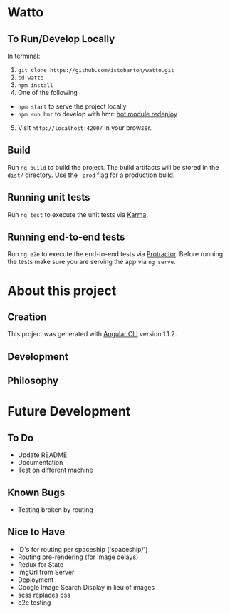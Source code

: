 # Watto

## To Run/Develop Locally
In terminal:
1. `git clone https://github.com/istobarton/watto.git`
2. `cd watto` 
3. `npm install`
4.  One of the following
  * `npm start` to serve the project locally
  * `npm run hmr` to develop with hmr: [hot module redeploy](https://medium.com/@beeman/tutorial-enable-hmr-in-angular-cli-apps-1b0d13b80130)
5. Visit `http://localhost:4200/` in your browser.

## Build

Run `ng build` to build the project. The build artifacts will be stored in the `dist/` directory. Use the `-prod` flag for a production build.

## Running unit tests

Run `ng test` to execute the unit tests via [Karma](https://karma-runner.github.io).

## Running end-to-end tests

Run `ng e2e` to execute the end-to-end tests via [Protractor](http://www.protractortest.org/).
Before running the tests make sure you are serving the app via `ng serve`.

# About this project

## Creation
This project was generated with [Angular CLI](https://github.com/angular/angular-cli) version 1.1.2.

## Development

## Philosophy

# Future Development

## To Do
* Update README
* Documentation
* Test on different machine

## Known Bugs
* Testing broken by routing

## Nice to Have
* ID's for routing per spaceship ('spaceship/')
* Routing pre-rendering (for image delays)
* Redux for State
* ImgUrl from Server
* Deployment
* Google Image Search Display in lieu of images
* scss replaces css
* e2e testing




